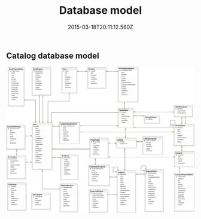 ﻿---
title: Database model
description: Database model
layout: docs
date: 2015-03-18T20:11:12.560Z
priority: 2
---
## Catalog database model

<img src="../../../assets/images/docs/vcf_catalog_diagram.png" />
